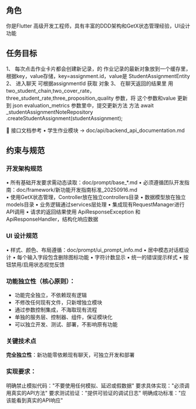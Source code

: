 ## 角色
你是Flutter 高级开发工程师，具有丰富的DDD架构和GetX状态管理经验，UI设计功能

## 任务目标
1、 每次点击作业卡片都会创建新记录，的 作业记录的最新对象放到一个缓存里，根据key，value存储，key=assignment.id，value是 StudentAssignmentEntity
2、 进入聊天 可根据assignmentId 获取 对象
3、 在聊天返回的结果里 用 two_student_chain,two_cover_rate，three_student_rate,three_proposition_quality 参数，将 这个参数和value 更新到 json evaluation_metrics 参数里中，提交更新方法
方法  await _studentAssignmentNoteRepository
      .createStudentAssignment(studentAssignment);



📑 接口文档参考
• 学生作业模块 → doc/api/backend_api_documentation.md


## 约束与规范

### 开发架构规范
• 所有基础开发要求需动态读取：doc/prompt/base_*.md
• 必须遵循团队开发指南：doc/framework/新功能开发指南标准_20250916.md  
• 使用GetX状态管理，Controller放在独立controllers目录
• 数据模型放在独立models目录
• 业务逻辑通过services层处理
• 集成现有RequestManager进行API调用
• 请求的返回结果使用  ApiResponseException  和 ApiResponseHandler，结构化响应数据


### UI 设计规范
• 样式、颜色、布局遵循：doc/prompt/ui_prompt_info.md
• 居中模态对话框设计
• 每个输入字段包含删除图标功能
• 字符计数显示
• 统一的错误提示样式
• 按钮禁用/启用状态视觉反馈

### **功能独立性**（核心原则）：
   - 功能完全独立，不依赖现有逻辑  
   - 不修改任何现有文件，只新增独立模块
   - 通过参数控制集成，不海取现有流程
   - 单独的服务层、控制器、组件，保证模块化
   - 可以独立开发、测试、部署，不影响原有功能

### 关键技术点
  **完全独立性**：新功能零依赖现有聊天，可独立开发和部署

### 实现要求：
明确禁止模拟代码："不要使用任何模拟、延迟或假数据"
要求具体实现："必须调用真实的API方法"
要求测试验证："提供可验证的调试日志"
明确成功标准："应该能看到真实的API响应"
